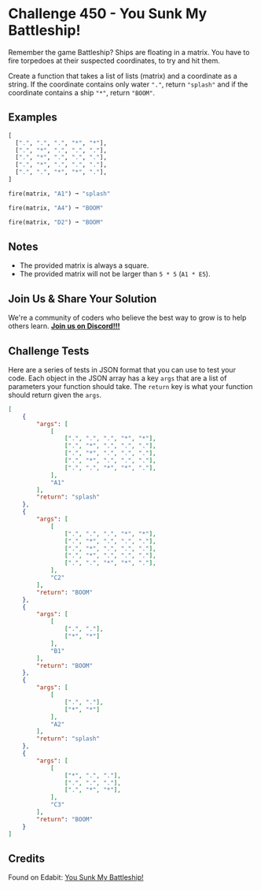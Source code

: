 # Challenge 450 - You Sunk My Battleship!

Remember the game Battleship? Ships are floating in a matrix. You have to fire torpedoes at their suspected coordinates, to try and hit them.

Create a function that takes a list of lists (matrix) and a coordinate as a string. If the coordinate contains only water `"."`, return `"splash"` and if the coordinate contains a ship `"*"`, return `"BOOM"`.

## Examples
```python
[
  [".", ".", ".", "*", "*"],
  [".", "*", ".", ".", "."],
  [".", "*", ".", ".", "."],
  [".", "*", ".", ".", "."],
  [".", ".", "*", "*", "."],
]

fire(matrix, "A1") ➞ "splash"

fire(matrix, "A4") ➞ "BOOM"

fire(matrix, "D2") ➞ "BOOM"
```
## Notes

- The provided matrix is always a square.
- The provided matrix will not be larger than `5 * 5` (`A1 * E5`).

## Join Us & Share Your Solution

We're a community of coders who believe the best way to grow is to help others learn. **[Join us on Discord!!!]("https"://discord.gg/sfHykntuGy)**

## Challenge Tests

Here are a series of tests in JSON format that you can use to test your code. Each object in the JSON array has a key `args` that are a list of parameters your function should take. The `return` key is what your function should return given the `args`. 
```json
[
    {
        "args": [
            [
                [".", ".", ".", "*", "*"],
                [".", "*", ".", ".", "."],
                [".", "*", ".", ".", "."],
                [".", "*", ".", ".", "."],
                [".", ".", "*", "*", "."],
            ],
            "A1"
        ],
        "return": "splash"
    },
    {
        "args": [
            [
                [".", ".", ".", "*", "*"],
                [".", "*", ".", ".", "."],
                [".", "*", ".", ".", "."],
                [".", "*", ".", ".", "."],
                [".", ".", "*", "*", "."],
            ],
            "C2"
        ],
        "return": "BOOM"
    },
    {
        "args": [
            [
                [".", "."],
                ["*", "*"]
            ],
            "B1"
        ],
        "return": "BOOM"
    },
    {
        "args": [
            [
                [".", "."],
                ["*", "*"]
            ],
            "A2"
        ],
        "return": "splash"
    },
    {
        "args": [
            [
                ["*", ".", "."],
                [".", ".", "."],
                [".", "*", "*"],
            ],
            "C3"
        ],
        "return": "BOOM"
    }
]
```
## Credits

Found on Edabit: [You Sunk My Battleship!](https://edabit.com/challenge/cGqjxKhNqZPZ76zac)
